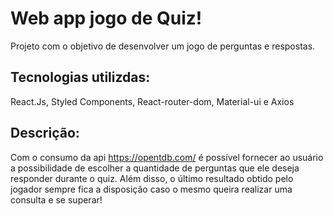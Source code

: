# Web app jogo de Quiz!

Projeto com o objetivo de desenvolver um jogo de perguntas e respostas.

## Tecnologias utilizdas:

React.Js, Styled Components, React-router-dom, Material-ui e Axios

## Descrição:

Com o consumo da api https://opentdb.com/ é possível fornecer ao usuário a possibilidade de escolher a quantidade de perguntas que ele deseja responder durante o quiz. Além disso, o último resultado obtido pelo jogador sempre fica a disposição caso o mesmo queira realizar uma consulta e se superar!
